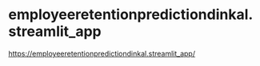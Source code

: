 # employeeretentionpredictiondinkal.streamlit_app
https://employeeretentionpredictiondinkal.streamlit_app/
